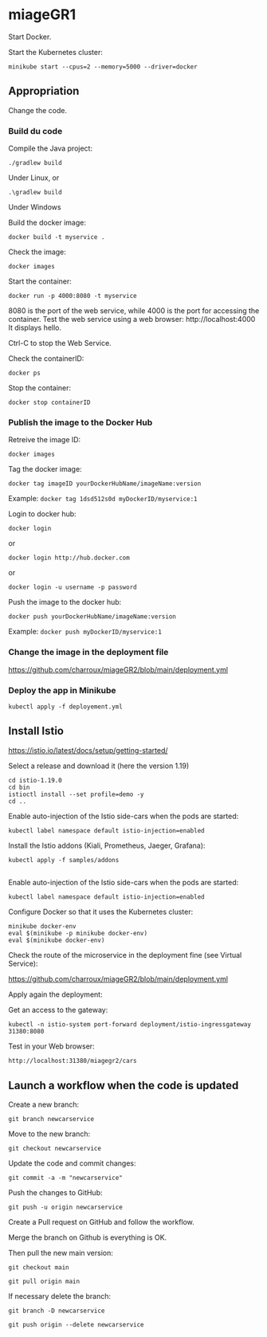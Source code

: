 # miageGR1

Start Docker.

Start the Kubernetes cluster:
```
minikube start --cpus=2 --memory=5000 --driver=docker
```

## Appropriation

Change the code.

### Build du code

Compile the Java project:
```
./gradlew build
```
Under Linux, or
```
.\gradlew build
```
Under Windows

Build the docker image:
```
docker build -t myservice .
```

Check the image:
```
docker images
```

Start the container:
```
docker run -p 4000:8080 -t myservice
```

8080 is the port of the web service, while 4000 is the port for accessing the container. Test the web service using a web browser: http://localhost:4000 It displays hello.

Ctrl-C to stop the Web Service.

Check the containerID:
```
docker ps
```

Stop the container:
```
docker stop containerID
```

### Publish the image to the Docker Hub

Retreive the image ID:
```
docker images
```

Tag the docker image:
```
docker tag imageID yourDockerHubName/imageName:version
```

Example: `docker tag 1dsd512s0d myDockerID/myservice:1`

Login to docker hub:
```
docker login
```
or
```
docker login http://hub.docker.com
```
or
```
docker login -u username -p password
```

Push the image to the docker hub:
```
docker push yourDockerHubName/imageName:version
```

Example: `docker push myDockerID/myservice:1`

### Change the image in the deployment file

https://github.com/charroux/miageGR2/blob/main/deployment.yml

### Deploy the app in Minikube
```
kubectl apply -f deployement.yml
```


## Install Istio
https://istio.io/latest/docs/setup/getting-started/

Select a release and download it (here the version 1.19)

```
cd istio-1.19.0
cd bin    
istioctl install --set profile=demo -y
cd ..   
```
Enable auto-injection of the Istio side-cars when the pods are started:
```
kubectl label namespace default istio-injection=enabled
```
Install the Istio addons (Kiali, Prometheus, Jaeger, Grafana):
```
kubectl apply -f samples/addons
```
## 
Enable auto-injection of the Istio side-cars when the pods are started:
```
kubectl label namespace default istio-injection=enabled
```

Configure Docker so that it uses the Kubernetes cluster:
```
minikube docker-env
eval $(minikube -p minikube docker-env)
eval $(minikube docker-env)  
```

Check the route of the microservice in the deployment fine (see Virtual Service):

https://github.com/charroux/miageGR2/blob/main/deployment.yml

Apply again the deployment:

Get an access to the gateway:
```
kubectl -n istio-system port-forward deployment/istio-ingressgateway 31380:8080
```

Test in your Web browser:
```
http://localhost:31380/miagegr2/cars
```

## Launch a workflow when the code is updated

Create a new branch:
```
git branch newcarservice
```
Move to the new branch:
```
git checkout newcarservice
```
Update the code and commit changes:
```
git commit -a -m "newcarservice"
```
Push the changes to GitHub:
```
git push -u origin newcarservice
```
Create a Pull request on GitHub and follow the workflow.

Merge the branch on Github is everything is OK.

Then pull the new main version:

```
git checkout main
```
```
git pull origin main
```

If necessary delete the branch:

```
git branch -D newcarservice
```
```
git push origin --delete newcarservice
```
